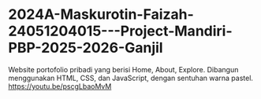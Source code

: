 # 2024A-Maskurotin-Faizah-24051204015---Project-Mandiri-PBP-2025-2026-Ganjil
Website portofolio pribadi yang berisi Home, About, Explore. Dibangun menggunakan HTML, CSS, dan JavaScript, dengan sentuhan warna pastel.
https://youtu.be/pscgLbaoMvM
